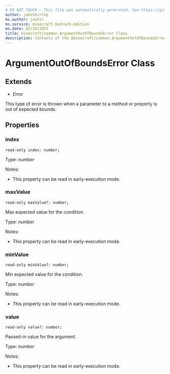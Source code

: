 ```yaml
---
# DO NOT TOUCH — This file was automatically generated. See https://github.com/mojang/minecraftapidocsgenerator to modify descriptions, examples, etc.
author: jakeshirley
ms.author: jashir
ms.service: minecraft-bedrock-edition
ms.date: 02/10/2025
title: minecraft/common.ArgumentOutOfBoundsError Class
description: Contents of the @minecraft/common.ArgumentOutOfBoundsError class.
---
```

# ArgumentOutOfBoundsError Class

## Extends
- *Error*

This type of error is thrown when a parameter to a method or property is out of expected bounds.

## Properties

### **index**
`read-only index: number;`

Type: *number*

Notes:
  - This property can be read in early-execution mode.

### **maxValue**
`read-only maxValue?: number;`

Max expected value for the condition.

Type: *number*

Notes:
  - This property can be read in early-execution mode.

### **minValue**
`read-only minValue?: number;`

Min expected value for the condition.

Type: *number*

Notes:
  - This property can be read in early-execution mode.

### **value**
`read-only value?: number;`

Passed-in value for the argument.

Type: *number*

Notes:
  - This property can be read in early-execution mode.
